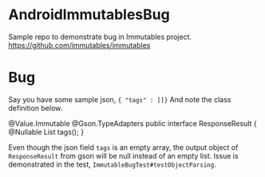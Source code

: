# AndroidImmutablesBug
Sample repo to demonstrate bug in Immutables project. https://github.com/immutables/immutables

# Bug

Say you have some sample json, `{ "tags" : []}`
And note the class definition below.

@Value.Immutable
@Gson.TypeAdapters
public interface ResponseResult {
    @Nullable
    List<String> tags();
}

Even though the json field `tags` is an empty array, the output object of `ResponseResult` from gson will be null instead of an empty list. Issue is demonstrated in the test, `ImmutableBugTest#testObjectParsing`.
